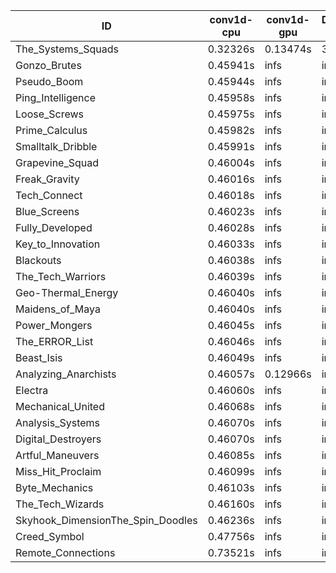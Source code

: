 |ID|conv1d-cpu|conv1d-gpu|DWSPConv2D-gpu|gemm-gpu|avg|
|-|-|-|-|-|-|
|The_Systems_Squads|0.32326s|0.13474s|3.06994s|4.35635s|1.97107s|
|Gonzo_Brutes|0.45941s|infs|infs|4.38682s|infs|
|Pseudo_Boom|0.45944s|infs|infs|4.38582s|infs|
|Ping_Intelligence|0.45958s|infs|infs|4.39954s|infs|
|Loose_Screws|0.45975s|infs|infs|4.40634s|infs|
|Prime_Calculus|0.45982s|infs|infs|4.39406s|infs|
|Smalltalk_Dribble|0.45991s|infs|infs|4.33799s|infs|
|Grapevine_Squad|0.46004s|infs|infs|4.38434s|infs|
|Freak_Gravity|0.46016s|infs|infs|4.41198s|infs|
|Tech_Connect|0.46018s|infs|infs|4.41942s|infs|
|Blue_Screens|0.46023s|infs|infs|4.40831s|infs|
|Fully_Developed|0.46028s|infs|infs|4.41277s|infs|
|Key_to_Innovation|0.46033s|infs|infs|4.39700s|infs|
|Blackouts|0.46038s|infs|infs|4.53270s|infs|
|The_Tech_Warriors|0.46039s|infs|infs|4.36953s|infs|
|Geo-Thermal_Energy|0.46040s|infs|infs|4.40331s|infs|
|Maidens_of_Maya|0.46040s|infs|infs|4.39943s|infs|
|Power_Mongers|0.46045s|infs|infs|4.40747s|infs|
|The_ERROR_List|0.46046s|infs|infs|4.38621s|infs|
|Beast_Isis|0.46049s|infs|infs|4.41173s|infs|
|Analyzing_Anarchists|0.46057s|0.12966s|infs|4.40197s|infs|
|Electra|0.46060s|infs|infs|4.40924s|infs|
|Mechanical_United|0.46068s|infs|infs|4.39841s|infs|
|Analysis_Systems|0.46070s|infs|infs|4.39273s|infs|
|Digital_Destroyers|0.46070s|infs|infs|4.38908s|infs|
|Artful_Maneuvers|0.46085s|infs|infs|4.40857s|infs|
|Miss_Hit_Proclaim|0.46099s|infs|infs|4.37574s|infs|
|Byte_Mechanics|0.46103s|infs|infs|4.38796s|infs|
|The_Tech_Wizards|0.46160s|infs|infs|4.39300s|infs|
|Skyhook_DimensionThe_Spin_Doodles|0.46236s|infs|infs|4.41305s|infs|
|Creed_Symbol|0.47756s|infs|infs|4.36769s|infs|
|Remote_Connections|0.73521s|infs|infs|4.38053s|infs|
